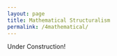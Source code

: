 ```yaml
---
layout: page
title: Mathematical Structuralism
permalink: /4mathematical/
---
```


Under Construction!